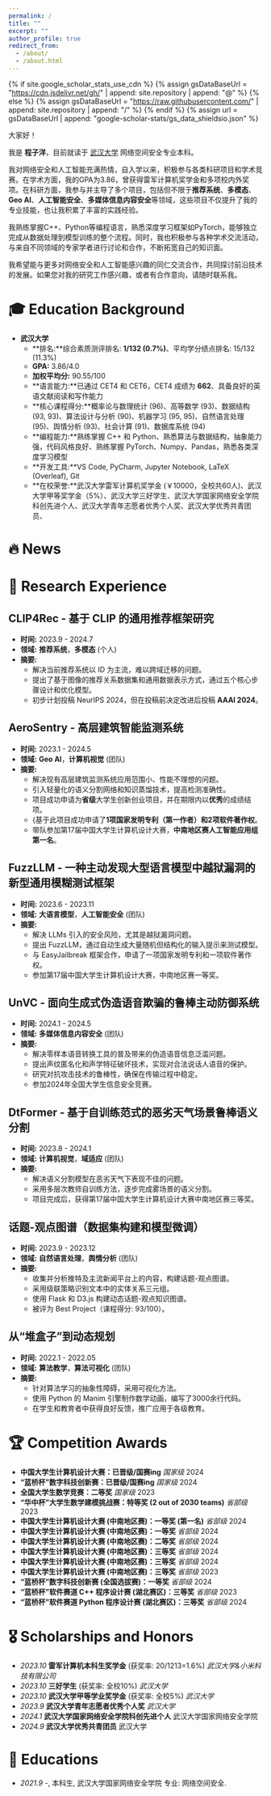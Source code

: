 ```yaml
---
permalink: /
title: ""
excerpt: ""
author_profile: true
redirect_from: 
  - /about/
  - /about.html
---
```

{% if site.google_scholar_stats_use_cdn %}
{% assign gsDataBaseUrl = "https://cdn.jsdelivr.net/gh/" | append: site.repository | append: "@" %}
{% else %}
{% assign gsDataBaseUrl = "https://raw.githubusercontent.com/" | append: site.repository | append: "/" %}
{% endif %}
{% assign url = gsDataBaseUrl | append: "google-scholar-stats/gs_data_shieldsio.json" %}

<span class='anchor' id='about-me'></span>
大家好！

我是 **程子洋**，目前就读于 [武汉大学](https://www.whu.edu.cn/) 网络空间安全专业本科。

我对网络安全和人工智能充满热情，自入学以来，积极参与各类科研项目和学术竞赛。在学术方面，我的GPA为3.86，曾获得雷军计算机奖学金和多项校内外奖项。在科研方面，我参与并主导了多个项目，包括但不限于**推荐系统**、**多模态**、**Geo AI**、**人工智能安全**、**多媒体信息内容安全**等领域，这些项目不仅提升了我的专业技能，也让我积累了丰富的实践经验。

我熟练掌握C++、Python等编程语言，熟悉深度学习框架如PyTorch，能够独立完成从数据处理到模型训练的整个流程。同时，我也积极参与各种学术交流活动，与来自不同领域的专家学者进行讨论和合作，不断拓宽自己的知识面。

我希望能与更多对网络安全和人工智能感兴趣的同仁交流合作，共同探讨前沿技术的发展。如果您对我的研究工作感兴趣，或者有合作意向，请随时联系我。

# 🎓 Education Background

- **武汉大学**
  - **排名:**综合素质测评排名: **1/132 (0.7%)**、平均学分绩点排名: 15/132 (11.3%)
  - **GPA:** 3.86/4.0
  - **加权平均分:** 90.55/100
  - **语言能力:**已通过 CET4 和 CET6，CET4 成绩为 **662**、具备良好的英语文献阅读和写作能力
  - **核心课程得分:**概率论与数理统计 (96)、高等数学 (93)、数据结构 (93, 93)、算法设计与分析 (90)、机器学习 (95, 95)、自然语言处理 (95)、舆情分析 (93)、社会计算 (91)、数据库系统 (94)
  - **编程能力:**熟练掌握 C++ 和 Python、熟悉算法与数据结构，抽象能力强，代码风格良好、熟练掌握 PyTorch、Numpy、Pandas，熟悉各类深度学习模型
  - **开发工具:**VS Code, PyCharm, Jupyter Notebook, LaTeX (Overleaf), Git
  - **在校荣誉:**武汉大学雷军计算机奖学金 (￥10000，全校共60人)、武汉大学甲等奖学金（5%）、武汉大学三好学生、武汉大学国家网络安全学院科创先进个人、武汉大学青年志愿者优秀个人奖、武汉大学优秀共青团员、

# 🔥 News

# 🧪 Research Experience

## **CLIP4Rec - 基于 CLIP 的通用推荐框架研究**

- **时间:** 2023.9 - 2024.7
- **领域:** **推荐系统**，**多模态** (个人)
- **摘要:**
  - 解决当前推荐系统以 ID 为主流，难以跨域迁移的问题。
  - 提出了基于图像的推荐关系数据集和通用数据表示方式，通过五个核心步骤设计和优化模型。
  - 初步计划投稿 NeurIPS 2024，但在投稿前决定改进后投稿 **AAAI 2024**。

## **AeroSentry - 高层建筑智能监测系统**

- **时间:** 2023.1 - 2024.5
- **领域:** **Geo AI**，**计算机视觉** (团队)
- **摘要:**
  - 解决现有高层建筑监测系统应用范围小、性能不理想的问题。
  - 引入轻量化的语义分割网络和知识蒸馏技术，提高检测准确性。
  - 项目成功申请为**省级**大学生创新创业项目，并在期限内以**优秀**的成绩结项。
  - {基于此项目成功申请了**1项国家发明专利（第一作者）**和**2项软件著作权**。
  - 带队参加第17届中国大学生计算机设计大赛，**中南地区赛人工智能应用组第一名**。

## **FuzzLLM - 一种主动发现大型语言模型中越狱漏洞的新型通用模糊测试框架**

- **时间:** 2023.6 - 2023.11
- **领域:** **大语言模型**，**人工智能安全** (团队)
- **摘要:**
  - 解决 LLMs 引入的安全风险，尤其是越狱漏洞问题。
  - 提出 FuzzLLM，通过自动生成大量随机但结构化的输入提示来测试模型。
  - 与 EasyJailbreak 框架合作，申请了一项国家发明专利和一项软件著作权。
  - 参加第17届中国大学生计算机设计大赛，中南地区赛一等奖。

## **UnVC - 面向生成式伪造语音欺骗的鲁棒主动防御系统**

- **时间:** 2024.1 - 2024.5
- **领域:** **多媒体信息内容安全** (团队)
- **摘要:**
  - 解决零样本语音转换工具的普及带来的伪造语音信息泛滥问题。
  - 提出声纹匿名化和声学特征破坏技术，实现对合法说话人语音的保护。
  - 研究对抗攻击技术的鲁棒性，确保在传输过程中稳定。
  - 参加2024年全国大学生信息安全竞赛。

## **DtFormer - 基于自训练范式的恶劣天气场景鲁棒语义分割**

- **时间:** 2023.8 - 2024.1
- **领域:** **计算机视觉**，**域适应** (团队)
- **摘要:**
  - 解决语义分割模型在恶劣天气下表现不佳的问题。
  - 采用多层次教师自训练方法，逐步完成雾场景的语义分割。
  - 项目完成后，获得第17届中国大学生计算机设计大赛中南地区赛三等奖。

## **话题-观点图谱（数据集构建和模型微调）**

- **时间:** 2023.9 - 2023.12
- **领域:** **自然语言处理**，**舆情分析** (团队)
- **摘要:**
  - 收集并分析推特及主流新闻平台上的内容，构建话题-观点图谱。
  - 采用级联策略识别文本中的实体关系三元组。
  - 使用 Flask 和 D3.js 构建动态话题-观点知识图谱。
  - 被评为 Best Project（课程得分: 93/100）。

## **从“堆盒子”到动态规划**

- **时间:** 2022.1 - 2022.05
- **领域:** **算法教学**，**算法可视化** (团队)
- **摘要:**
  - 针对算法学习的抽象性障碍，采用可视化方法。
  - 使用 Python 的 Manim 引擎制作数学动画，编写了3000余行代码。
  - 在学生和教育者中获得良好反馈，推广应用于各级教育。

# 🏆 Competition Awards

- **中国大学生计算机设计大赛：已晋级/国赛ing** *国家级* 2024
- **“蓝桥杯”数字科技创新赛：已晋级/国赛ing** *国家级* 2024
- **全国大学生数学竞赛：二等奖** *国家级* 2023
- **“华中杯”大学生数学建模挑战赛：特等奖 (2 out of 2030 teams)** *省部级* 2023
- **中国大学生计算机设计大赛 (中南地区赛)：一等奖 (第一名)** *省部级* 2024
- **中国大学生计算机设计大赛 (中南地区赛)：一等奖** *省部级* 2024
- **中国大学生计算机设计大赛 (中南地区赛)：二等奖** *省部级* 2024
- **中国大学生计算机设计大赛 (中南地区赛)：三等奖** *省部级* 2024
- **中国大学生计算机设计大赛 (中南地区赛)：三等奖** *省部级* 2024
- **中国大学生计算机设计大赛 (中南地区赛)：三等奖** *省部级* 2023
- **“蓝桥杯”数字科技创新赛 (全国选拔赛)：一等奖** *省部级* 2024
- **“蓝桥杯”软件赛道 C++ 程序设计赛 (湖北赛区)：三等奖** *省部级* 2023
- **“蓝桥杯”软件赛道 Python 程序设计赛 (湖北赛区)：三等奖** *省部级* 2024

# 🎖 Scholarships and Honors

- *2023.10* **雷军计算机本科生奖学金** (获奖率: 20/1213=1.6%) *武汉大学&小米科技有限公司*
- *2023.10* **三好学生** (获奖率: 全校10%) *武汉大学*
- *2023.10* **武汉大学甲等学业奖学金** (获奖率: 全校5%) *武汉大学*
- *2023.9* **武汉大学青年志愿者优秀个人奖** *武汉大学*
- *2024.1* **武汉大学国家网络安全学院科创先进个人** 武汉大学国家网络安全学院
- *2024.9* **武汉大学优秀共青团员** 武汉大学

# 📖 Educations

- *2021.9 -*, 本科生, 武汉大学国家网络安全学院  专业: 网络空间安全.
